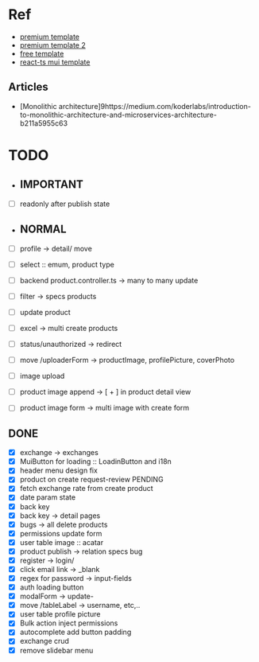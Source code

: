 # Ref
 - [premium template](https://minimals.cc/dashboard/user/new)
 - [premium template 2](https://material-kit-pro-react.devias.io/dashboard)
 - [free template](https://material-kit-react.devias.io/account)
 - [react-ts mui template](https://tokyo-free-white.bloomui.com/components/forms)


## Articles
 - [Monolithic architecture]9https://medium.com/koderlabs/introduction-to-monolithic-architecture-and-microservices-architecture-b211a5955c63


# TODO
 - ## IMPORTANT
 - [ ] readonly after publish state

 - ## NORMAL

 - [ ] profile -> detail/ move
 - [ ] select :: emum, product type

 - [ ] backend product.controller.ts -> many to many update

 - [ ] filter -> specs products
 - [ ] update product
 - [ ] excel -> multi create products


 - [ ] status/unauthorized -> redirect
 - [ ] move /uploaderForm -> productImage, profilePicture, coverPhoto

 - [ ] image upload
 - [ ] product image append -> [ + ] in product detail view
 - [ ] product image form -> multi image with create form

 ## DONE
 - [x] exchange -> exchanges
 - [x] MuiButton for loading :: LoadinButton and i18n 
 - [x] header menu design fix
 - [x] product on create request-review PENDING
 - [x] fetch exchange rate from create product
 - [x] date param state
 - [x] back key
 - [x] back key -> detail pages
 - [x] bugs -> all delete products
 - [x] permissions update form
 - [x] user table image :: acatar
 - [x] product publish -> relation specs bug
 - [x] register -> login/ 
 - [x] click email link -> _blank 
 - [x] regex for password -> input-fields
 - [x] auth loading button
 - [x] modalForm -> update-
 - [x] move /tableLabel -> username, etc,..
 - [x] user table profile picture
 - [x] Bulk action inject permissions
 - [x] autocomplete add button padding
 - [x] exchange crud
 - [x] remove slidebar menu

